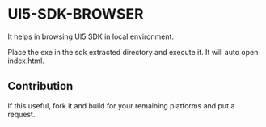 # UI5-SDK-BROWSER

It helps in browsing UI5 SDK in local environment.

Place the exe in the sdk extracted directory and execute it. It will auto open index.html.

## Contribution
If this useful, fork it and build for your remaining platforms and put a request.
